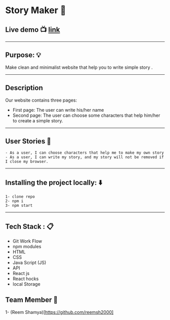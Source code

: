 # Story Maker :closed_book:
## Live demo :tv:  [link](https://614b54b0c6d76c00074fb8be--xenodochial-kare-5101bc.netlify.app/ )

-------------------------
## Purpose: :bulb:

Make clean and minimalist website that help you to write simple story .

----------------------------
## Description
 Our website contains three pages:
* First page: The user can write his/her name
* Second page: The user can choose some characters that help him/her to create a simple story.
---------------------------

## User Stories :open_book:
    - As a user, I can choose characters that help me to make my own story
    - As a user, I can write my story, and my story will not be removed if I close my browser.
   
--------------------------
## Installing the project locally: :arrow_down: 
    1- clone repo 
    2- npm i 
    3- npm start 
------------------
## Tech Stack : :clipboard: 
* Git Work Flow
* npm modules
* HTML
* CSS
* Java Script (JS)
* API
* React js
* React hocks
* local Storage



## Team Member :busts_in_silhouette:
1- (Reem Shamya)[https://github.com/reemsh2000]

